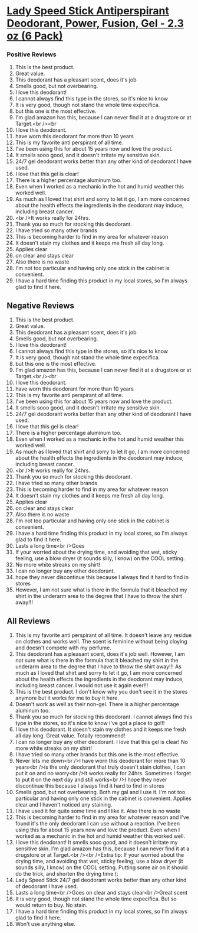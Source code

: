 # [Lady Speed Stick Antiperspirant Deodorant, Power, Fusion, Gel - 2.3 oz (6 Pack)](https://products.checkmycream.com/products/Lady-Speed-Stick-Antiperspirant-Deodorant-Power-Fusion-Gel-2.3-oz-(6-Pack).html)

### Positive Reviews

<ol>
      <li>This is the best product.  </li>
      <li>Great value.</li>
      <li>This deodorant has a pleasant scent, does it&#x27;s job</li>
      <li>Smells good, but not overbearing.</li>
      <li>I love this deodorant!</li>
      <li>I cannot always find this type in the stores, so it&#x27;s nice to know</li>
      <li>It is very good, though not stand the whole time expecifica.</li>
      <li>but this one is the most effective.</li>
      <li>I&#x27;m glad amazon has this, because I can never find it at a drugstore or at Target.&lt;br /&gt;&lt;br</li>
      <li>I love this deodorant.</li>
      <li>have worn this deodorant for more than 10 years</li>
      <li>This is my favorite anti perspirant of all time.</li>
      <li>I&#x27;ve been using this for about 15 years now and love the product.</li>
      <li>It smells sooo good, and it doesn&#x27;t irritate my sensitive skin.</li>
      <li>24/7 gel deodorant works better than any other kind of deodorant I have used.</li>
      <li>I love that this gel is clear!</li>
      <li>There is a higher percentage aluminum too.</li>
      <li>Even when I worked as a mechanic in the hot and humid weather this worked well.</li>
      <li>As much as I loved that shirt and sorry to let it go, I am more concerned about the health effects the ingredients in the deodorant may induce, including breast cancer.</li>
      <li>&lt;br /&gt;It works really for 24hrs.</li>
      <li>Thank you so much for stocking this deodorant.  </li>
      <li>I have tried so many other brands</li>
      <li>This is becoming harder to find in my area for whatever reason</li>
      <li>It doesn&#x27;t stain my clothes and it keeps me fresh all day long.</li>
      <li>Applies clear</li>
      <li>on clear and stays clear</li>
      <li>Also there is no waste</li>
      <li>I&#x27;m not too particular and having only one stick in the cabinet is convenient.</li>
      <li>I have a hard time finding this product in my local stores, so I&#x27;m always glad to find it here.</li>
</ol>


<h2>Negative Reviews</h2>
<ol>
<li> This is the best product.  </li>
<li> Great value.</li>
<li> This deodorant has a pleasant scent, does it&#x27;s job</li>
<li> Smells good, but not overbearing.</li>
<li> I love this deodorant!</li>
<li> I cannot always find this type in the stores, so it&#x27;s nice to know</li>
<li> It is very good, though not stand the whole time expecifica.</li>
<li> but this one is the most effective.</li>
<li> I&#x27;m glad amazon has this, because I can never find it at a drugstore or at Target.&lt;br /&gt;&lt;br</li>
<li> I love this deodorant.</li>
<li> have worn this deodorant for more than 10 years</li>
<li> This is my favorite anti perspirant of all time.</li>
<li> I&#x27;ve been using this for about 15 years now and love the product.</li>
<li> It smells sooo good, and it doesn&#x27;t irritate my sensitive skin.</li>
<li> 24/7 gel deodorant works better than any other kind of deodorant I have used.</li>
<li> I love that this gel is clear!</li>
<li> There is a higher percentage aluminum too.</li>
<li> Even when I worked as a mechanic in the hot and humid weather this worked well.</li>
<li> As much as I loved that shirt and sorry to let it go, I am more concerned about the health effects the ingredients in the deodorant may induce, including breast cancer.</li>
<li> &lt;br /&gt;It works really for 24hrs.</li>
<li> Thank you so much for stocking this deodorant.  </li>
<li> I have tried so many other brands</li>
<li> This is becoming harder to find in my area for whatever reason</li>
<li> It doesn&#x27;t stain my clothes and it keeps me fresh all day long.</li>
<li> Applies clear</li>
<li> on clear and stays clear</li>
<li> Also there is no waste</li>
<li> I&#x27;m not too particular and having only one stick in the cabinet is convenient.</li>
<li> I have a hard time finding this product in my local stores, so I&#x27;m always glad to find it here.</li>
<li> Lasts a long time&lt;br /&gt;Goes</li>
<li> If your worried about the drying time, and avoiding that wet, sticky feeling, use a blow dryer (it sounds silly, I know) on the COOL setting.</li>
<li> No more white streaks on my shirt!</li>
<li> I can no longer buy any other deodorant.</li>
<li> hope they never discontinue this because I always find it hard to find in stores</li>
<li> However, I am not sure what is there in the formula that it bleached my shirt in the underarm area to the degree that I have to throw the shirt away!!!</li>
</ol>

<h2>All Reviews</h2>

<ol>
    <li> This is my favorite anti perspirant of all time. It doesn&#x27;t leave any residue on clothes and works well. The scent is feminine without being cloying and doesn&#x27;t compete with my perfume.</li>
    <li> This deodorant has a pleasant scent, does it&#x27;s job well. However, I am not sure what is there in the formula that it bleached my shirt in the underarm area to the degree that I have to throw the shirt away!!! As much as I loved that shirt and sorry to let it go, I am more concerned about the health effects the ingredients in the deodorant may induce, including breast cancer. I would not use it again ever!!!</li>
    <li> This is the best product.  I don&#x27;t know why you don&#x27;t see it in the stores anymore but it works for me to buy it here.</li>
    <li> Doesn&#x27;t work as well as their non-gel. There is a higher percentage aluminum too.</li>
    <li> Thank you so much for stocking this deodorant.  I cannot always find this type in the stores, so it&#x27;s nice to know I&#x27;ve got a place to go!!!</li>
    <li> I love this deodorant. It doesn&#x27;t stain my clothes and it keeps me fresh all day long. Great value. Totally recommend!</li>
    <li> I can no longer buy any other deodorant. I love that this gel is clear! No more white streaks on my shirt!</li>
    <li> I have tried so many other brands but this one is the most effective.</li>
    <li> Never lets me down&lt;br /&gt;I have worn this deodorant for more than 10 years&lt;br /&gt;is the only deodorant that truly doesn&#x27;t stain clothes, I can put it on and no worry&lt;br /&gt;It works really for 24hrs. Sometimes I forget to put it on the next day and still works&lt;br /&gt;I hope they never discontinue this because I always find it hard to find in stores</li>
    <li> Smells good, but not overbearing. Both my gal and I use it. I&#x27;m not too particular and having only one stick in the cabinet is convenient. Applies clear and I haven&#x27;t noticed any staining.</li>
    <li> I have used it for quite some time and I like it.  Also there is no waste</li>
    <li> This is becoming harder to find in my area for whatever reason and I&#x27;ve found it&#x27;s the only deodorant I can use without a reaction. I&#x27;ve been using this for about 15 years now and love the product. Even when I worked as a mechanic in the hot and humid weather this worked well.</li>
    <li> I love this deodorant! It smells sooo good, and it doesn&#x27;t irritate my sensitive skin. I&#x27;m glad amazon has this, because I can never find it at a drugstore or at Target.&lt;br /&gt;&lt;br /&gt;Extra tip: If your worried about the drying time, and avoiding that wet, sticky feeling, use a blow dryer (it sounds silly, I know) on the COOL setting. Putting some air on it should do the trick, and shorten the drying time (:</li>
    <li> Lady Speed Stick 24/7 gel deodorant works better than any other kind of deodorant I have used.</li>
    <li> Lasts a long time&lt;br /&gt;Goes on clear and stays clear&lt;br /&gt;Great scent</li>
    <li> It is very good, though not stand the whole time expecifica. But so would return to buy. No stain.</li>
    <li> I have a hard time finding this product in my local stores, so I&#x27;m always glad to find it here.</li>
    <li> Won&#x27;t use anything else.</li>
</ol>




